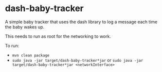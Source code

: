 # dash-baby-tracker
A simple baby tracker that uses the dash library to log a message each time the baby wakes up.

This needs to run as root for the networking to work.

To run:
- `mvn clean package`
- `sudo java -jar target/dash-baby-tracker*jar` or `sudo java -jar target/dash-baby-tracker*jar <networkInterface>`
